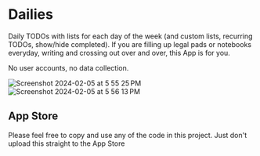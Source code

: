 # Dailies

Daily TODOs with lists for each day of the week (and custom lists, recurring TODOs, show/hide completed). If you are filling up legal pads or notebooks everyday, writing and crossing out over and over, this App is for you.

No user accounts, no data collection.

![Screenshot 2024-02-05 at 5 55 25 PM](https://github.com/kevin49999/Dailies/assets/17791511/9df43817-e894-46cd-aef7-ff8c42f85cae)
![Screenshot 2024-02-05 at 5 56 13 PM](https://github.com/kevin49999/Dailies/assets/17791511/27c6aaf7-26af-4a0e-8c74-8d7c9ec623ff)

## App Store

Please feel free to copy and use any of the code in this project. Just don't upload this straight to the App Store
